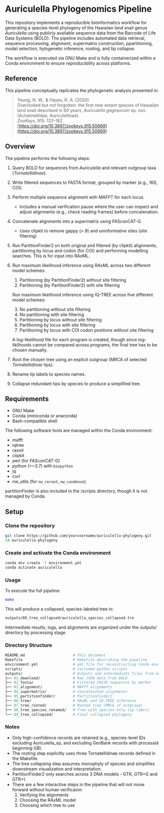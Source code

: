 # Auriculella Phylogenomics Pipeline

This repository implements a reproducible bioinformatics workflow for generating a species-level phylogeny of the Hawaiian land snail genus *Auriculella* using publicly available sequence data from the Barcode of Life Data Systems (BOLD). The pipeline includes automated data retrieval, sequence processing, alignment, supermatrix construction, ppartitioning, model selection, hylogenetic inference, rooting, and tip collapse.

The workflow is executed via GNU Make and is fully containerized within a Conda environment to ensure reproducibility across platforms.

## Reference

This pipeline conceptually replicates the phylogenetic analysis presented in:

> Yeung, N. W., & Hayes, K. A. (2020).  
> Overlooked but not forgotten: the first new extant species of Hawaiian land snail described in 60 years, *Auriculella gagneorum* sp. nov. (Achatinellidae, Auriculellinae).  
> *ZooKeys*, 915: 137–162.  
> [https://doi.org/10.3897/zookeys.915.50669](https://doi.org/10.3897/zookeys.915.50669)

## Overview

The pipeline performs the following steps:

1. Query BOLD for sequences from *Auriculella* and relevant outgroup taxa (*Tornatellidinae*).
2. Write filtered sequences to FASTA format, grouped by marker (e.g., 16S, COI).
3. Perform multiple sequence alignment with MAFFT for each locus.
    - Includes a manual verification pause where the user can inspect and adjust alignments (e.g., check reading frames) before concatenation.
4. Concatenate alignments into a supermatrix using FASconCAT-G.
    - Uses clipkit to remove gappy (>.9) and uninformative sites (site filtering)
5. Run PartitionFinder2 on both original and filtered (by clipkit) alignments, partitioning by locus and codon (for COI) and performing modelling searches. This is for input into RAxML.
6. Run maximum likelihood inference using RAxML across two different model schemes:

    1. Partitioning (by PartitionFinder2) without site filtering
    2. Partitioning (by PartitionFinder2) with site filtering
    
    Run maximum likelihood inference using IQ-TREE across five different model schemes:

    3. No partitioning without site filtering
    4. No partitioning with site filtering
    5. Partitioning by locus without site filtering
    6. Partitioning by locus with site filtering
    7. Partitioning by locus with COI codon positions without site filtering

    A log-likelihood file for each program is created, though since log-liklihoods cannot be compared across programs, the final tree has to be chosen manually.
7. Root the chosen tree using an explicit outgroup (MRCA of selected *Tornatellidinae* tips).
8. Rename tip labels to species names.
9. Collapse redundant tips by species to produce a simplified tree.

## Requirements

- GNU Make
- Conda (miniconda or anaconda)
- Bash-compatible shell

The following software tools are managed within the Conda environment:

- mafft
- iqtree
- raxml
- clipkit
- perl (for FASconCAT-G)
- python (>=3.7) with `biopython`
- jq
- curl
- nw_utils (for `nw_reroot`, `nw_condense`)

partitionFinder is also included in the /scripts directory, though it is not managed by Conda.

## Setup

### Clone the repository

```bash
git clone https://github.com/yourusername/auriculella-phylogeny.git
cd auriculella-phylogeny
```

### Create and activate the Conda environment
```bash
conda env create -f environment.yml
conda activate auriculella
```

### Usage
To execute the full pipeline:

```bash
make
```

This will produce a collapsed, species-labeled tree in:

```bash
outputs/09_tree_collapsed/auriculella_species_collapsed.tre
```

Intermediate results, logs, and alignments are organized under the outputs/ directory by processing stage.

### Directory Structure
```graphql
README.md                      # This document
Makefile                       # Makefile describing the pipeline
environment.yml                # yml file for reconstructing Conda environment
scripts/                       # included python scripts
outputs/                       # Outputs and intermediate files from each step
├── 01_download/               # Raw JSON data from BOLD
├── 02_fasta/                  # Filtered FASTA sequences by marker
├── 03_alignment/              # MAFFT alignments
├── 04_supermatrix/            # Concatenated alignments
├── 05_partitionfinder/        # PartitionFinder2
├── 06_tree/                   # RAxML and IQ-TREE inference
├── 07_tree_rooted/            # Rooted tree (MRCA of outgroup)
├── 08_tree_species_renamed/   # Tree with species-only tip labels
└── 09_tree_collapsed/         # Final collapsed phylogeny
```

### Notes
* Only high-confidence records are retained (e.g., species-level IDs excluding Auriculella_sp, and excluding GenBank records with processid beginning GB).
* The rooting step explicitly uses three Tornatellidinae records defined in the Makefile.
* The tree collapsing step assumes monophyly of species and simplifies downstream visualization and interpretation.
* PartitionFinder2 only searches across 3 DNA models - GTR, GTR+G and GTR+I.
* There are a few interactive steps in the pipeline that will not move forward without human verificaion:
    1. Verifying the alignments
    2. Choosing the RAxML model
    3. Choosing which tree to use